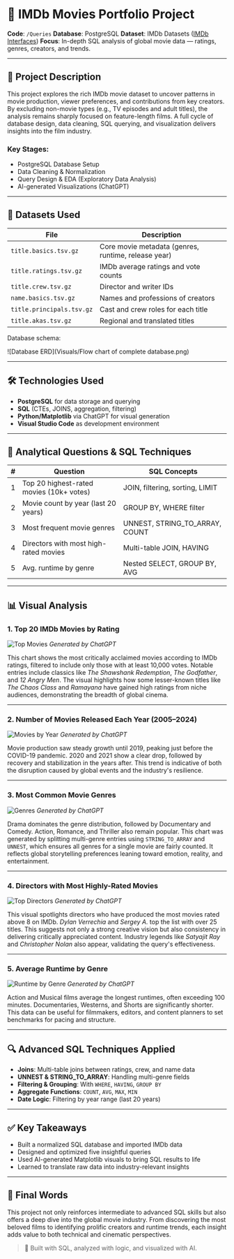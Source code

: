 # 🎥 IMDb Movies Portfolio Project

**Code**: `/Queries`
**Database**: PostgreSQL
**Dataset**: IMDb Datasets ([IMDb Interfaces](https://www.imdb.com/interfaces/))
**Focus**: In-depth SQL analysis of global movie data — ratings, genres, creators, and trends.

---

## 📌 Project Description

This project explores the rich IMDb movie dataset to uncover patterns in movie production, viewer preferences, and contributions from key creators. By excluding non-movie types (e.g., TV episodes and adult titles), the analysis remains sharply focused on feature-length films. A full cycle of database design, data cleaning, SQL querying, and visualization delivers insights into the film industry.

### Key Stages:

* PostgreSQL Database Setup
* Data Cleaning & Normalization
* Query Design & EDA (Exploratory Data Analysis)
* AI-generated Visualizations (ChatGPT)

---

## 📁 Datasets Used

| File                      | Description                                         |
| ------------------------- | --------------------------------------------------- |
| `title.basics.tsv.gz`     | Core movie metadata (genres, runtime, release year) |
| `title.ratings.tsv.gz`    | IMDb average ratings and vote counts                |
| `title.crew.tsv.gz`       | Director and writer IDs                             |
| `name.basics.tsv.gz`      | Names and professions of creators                   |
| `title.principals.tsv.gz` | Cast and crew roles for each title                  |
| `title.akas.tsv.gz`       | Regional and translated titles                      |

Database schema:

![Database ERD](Visuals/Flow chart of complete database.png)

---

## 🛠️ Technologies Used

* **PostgreSQL** for data storage and querying
* **SQL** (CTEs, JOINS, aggregation, filtering)
* **Python/Matplotlib** via ChatGPT for visual generation
* **Visual Studio Code** as development environment

---

## 🧐 Analytical Questions & SQL Techniques

|  # | Question                                 | SQL Concepts                     |
| -: | ---------------------------------------- | -------------------------------- |
|  1 | Top 20 highest-rated movies (10k+ votes) | JOIN, filtering, sorting, LIMIT  |
|  2 | Movie count by year (last 20 years)      | GROUP BY, WHERE filter           |
|  3 | Most frequent movie genres               | UNNEST, STRING\_TO\_ARRAY, COUNT |
|  4 | Directors with most high-rated movies    | Multi-table JOIN, HAVING         |
|  5 | Avg. runtime by genre                    | Nested SELECT, GROUP BY, AVG     |

---

## 📊 Visual Analysis

### 1. Top 20 IMDb Movies by Rating

![Top Movies](sandbox:/mnt/data/top_20_movies_bar_chart.png)
*Generated by ChatGPT*

This chart shows the most critically acclaimed movies according to IMDb ratings, filtered to include only those with at least 10,000 votes. Notable entries include classics like *The Shawshank Redemption*, *The Godfather*, and *12 Angry Men*. The visual highlights how some lesser-known titles like *The Chaos Class* and *Ramayana* have gained high ratings from niche audiences, demonstrating the breadth of global cinema.

---

### 2. Number of Movies Released Each Year (2005–2024)

![Movies by Year](sandbox:/mnt/data/movies_per_year_2005_2024.png)
*Generated by ChatGPT*

Movie production saw steady growth until 2019, peaking just before the COVID-19 pandemic. 2020 and 2021 show a clear drop, followed by recovery and stabilization in the years after. This trend is indicative of both the disruption caused by global events and the industry's resilience.

---

### 3. Most Common Movie Genres

![Genres](sandbox:/mnt/data/most_common_movie_genres.png)
*Generated by ChatGPT*

Drama dominates the genre distribution, followed by Documentary and Comedy. Action, Romance, and Thriller also remain popular. This chart was generated by splitting multi-genre entries using `STRING_TO_ARRAY` and `UNNEST`, which ensures all genres for a single movie are fairly counted. It reflects global storytelling preferences leaning toward emotion, reality, and entertainment.

---

### 4. Directors with Most Highly-Rated Movies

![Top Directors](sandbox:/mnt/data/top_directors_high_rated_movies.png)
*Generated by ChatGPT*

This visual spotlights directors who have produced the most movies rated above 8 on IMDb. *Dylan Verrechia* and *Sergey A.* top the list with over 25 titles. This suggests not only a strong creative vision but also consistency in delivering critically appreciated content. Industry legends like *Satyajit Ray* and *Christopher Nolan* also appear, validating the query's effectiveness.

---

### 5. Average Runtime by Genre

![Runtime by Genre](sandbox:/mnt/data/avg_runtime_by_genre_darkgrid.png)
*Generated by ChatGPT*

Action and Musical films average the longest runtimes, often exceeding 100 minutes. Documentaries, Westerns, and Shorts are significantly shorter. This data can be useful for filmmakers, editors, and content planners to set benchmarks for pacing and structure.

---

## 🔍 Advanced SQL Techniques Applied

* **Joins**: Multi-table joins between ratings, crew, and name data
* **UNNEST & STRING\_TO\_ARRAY**: Handling multi-genre fields
* **Filtering & Grouping**: With `WHERE`, `HAVING`, `GROUP BY`
* **Aggregate Functions**: `COUNT`, `AVG`, `MAX`, `MIN`
* **Date Logic**: Filtering by year range (last 20 years)

---

## ✅ Key Takeaways

* Built a normalized SQL database and imported IMDb data
* Designed and optimized five insightful queries
* Used AI-generated Matplotlib visuals to bring SQL results to life
* Learned to translate raw data into industry-relevant insights

---

## 🌟 Final Words

This project not only reinforces intermediate to advanced SQL skills but also offers a deep dive into the global movie industry. From discovering the most beloved films to identifying prolific creators and runtime trends, each insight adds value to both technical and cinematic perspectives.

> 🔧 Built with SQL, analyzed with logic, and visualized with AI.
